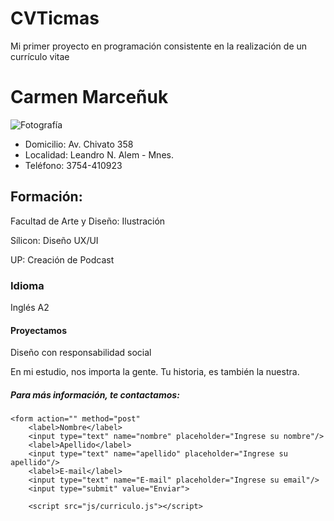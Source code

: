 # CVTicmas
Mi primer proyecto en programación consistente en la realización de un currículo vitae
<!DOCTYPE html>
<html lang="es">
<head>
    <meta charset="UTF-8">
    <meta http-equiv="X-UA-Compatible" content="IE=edge">
    <meta name="viewport" content="width=device-width, initial-scale=1.0">
    <title>Currículum CM</title>
    <link rel="icon" type="image/X-icon" href="Curriculum-frond.gif">
    <!-- Open Graph data --> 
    <meta property="og:title" content="Currículum CM"/>
    <meta property="og:title" content="article"/>
    <meta property="og:url" content=""/>
    <meta property="og:image" content=""/>
    <meta proprerty="og:description" content="Este es un documento que da cuenta lo desarrollado en el curso"/>
    <link rel="styleheet" type="text/css" href="estilos.css"/>
    <link rel="preconnect" href="https://fonts.googleapis.com">
    <link rel="preconnect" href="https://fonts.gstatic.com" crossorigin>
    <link href="https://fonts.googleapis.com/css2?family=Roboto&display=swap" rel="stylesheet">
</head>
<body>
    <h1>Carmen Marceñuk</h1> 
    <img src="Currículum.gif" alt="Fotografía">
    <ul>
        <li>Domicilio: Av. Chivato 358</li>
        <li>Localidad: Leandro N. Alem - Mnes.</li>
        <li>Teléfono: 3754-410923</li>
    </ul>  
    <div>
        <h2>Formación:</h2>
        <p>Facultad de Arte y Diseño: Ilustración </p>
        <p>Sílicon: Diseño UX/UI</p>  
        <p>UP: Creación de Podcast</p>         
    </div>
    <div>
        <h3>Idioma</h3>
        <p>Inglés A2</p>
    </div>
        <h4>Proyectamos</h4>
        <span>Diseño con responsabilidad social</span>
        <p>En mi estudio, nos importa la gente. Tu historia, es también la nuestra.</p>
    <footer>
        <h5>Para más información, te contactamos:</h5>
    </footer>

    <form action="" method="post"
        <label>Nombre</label>
        <input type="text" name="nombre" placeholder="Ingrese su nombre"/>
        <label>Apellido</label>
        <input type="text" name="apellido" placeholder="Ingrese su apellido"/>
        <label>E-mail</label>
        <input type="text" name="E-mail" placeholder="Ingrese su email"/>
        <input type="submit" value="Enviar">

        <script src="js/curriculo.js"></script>
</body>
</html>
